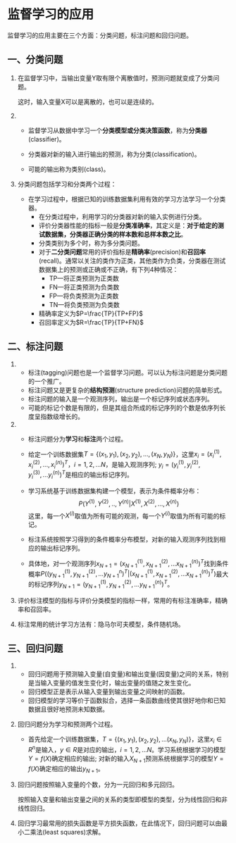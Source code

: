 # 监督学习的应用

监督学习的应用主要在三个方面：分类问题，标注问题和回归问题。

## 一、分类问题

1. 在监督学习中，当输出变量Y取有限个离散值时，预测问题就变成了分类问题。

   这时，输入变量X可以是离散的，也可以是连续的。

2. + 监督学习从数据中学习一个**分类模型或分类决策函数**，称为**分类器**(classifier)。

   + 分类器对新的输入进行输出的预测，称为分类(classification)。
   + 可能的输出称为类别(class)。

3. 分类问题包括学习和分类两个过程：

   + 在学习过程中，根据已知的训练数据集利用有效的学习方法学习一个分类器。
     + 在分类过程中，利用学习的分类器对新的输入实例进行分类。
     + 评价分类器性能的指标一般是**分类准确率**，其定义是：**对于给定的测试数据集，分类器正确分类的样本数和总样本数之比**。
     + 分类类别为多个时，称为多分类问题。
     + 对于**二分类问题**常用的评价指标是**精确率**(precision)和**召回率**(recall)。通常以关注的类作为正类，其他类作为负类，分类器在测试数据集上的预测或正确或不正确，有下列4种情况：
       + TP—将正类预测为正类数
       + FN—将正类预测为负类数
       + FP—将负类预测为正类数
       + TN—将负类预测为负类数
     + 精确率定义为$P=\frac{TP}{TP+FP}$
     + 召回率定义为$R=\frac{TP}{TP+FN}$



## 二、标注问题

1. + 标注(tagging)问题也是一个监督学习问题。可以认为标注问题是分类问题的一个推广。
   + 标注问题又是更复杂的**结构预测**(structure prediction)问题的简单形式。
   + 标注问题的输入是一个观测序列，输出是一个标记序列或状态序列。
   + 可能的标记个数是有限的，但是其组合所成的标记序列的个数是依序列长度呈指数级增长的。

2. + 标注问题分为**学习**和**标注**两个过程。

   + 给定一个训练数据集$T=\{(x_1,y_1),(x_2,y_2),...,(x_N,y_N)\}$，这里$x_i=(x_i^{(1)},x_i^{(2)},...,x_i^{(n)})^T，i=1,2,...N$，是输入观测序列; $y_i=(y_i^{(1)},y_i^{(2)},y_i^{(3)},...y_i^{(n)})^T$是相应的输出标记序列。

   + 学习系统基于训练数据集构建一个模型，表示为条件概率分布：
     $$
     P(Y^{(1)},Y^{(2)},..,Y^{(n)}|X^{(1)},X^{(2)},...,X^({n}))
     $$
     这里，每一个$X^{(i)}$取值为所有可能的观测，每一个$Y^{(i)}$取值为所有可能的标记。

   + 标注系统按照学习得到的条件概率分布模型，对新的输入观测序列找到相应的输出标记序列。

   + 具体地，对一个观测序列$x_{N+1}=(x_{N+1}^{(1)},x_{N+1}^{(2)},...x_{N+1}^{(n)})^T$找到条件概率$P((y_{N+1}^{(1)},y_{N+1}^{(2)},...y_{N+1}^{n})^T|(x_{N+1}^{(1)},x_{N+1}^{(2)},...x_{N+1}^{(n)})^T)$最大的标记序列$y_{N+1}=(y_{N+1}^{(1)},y_{N+1}^{(2)},...y_{N+1}^{(n)})^T$。

3. 评价标注模型的指标与评价分类模型的指标一样，常用的有标注准确率，精确率和召回率。

4. 标注常用的统计学习方法有：隐马尔可夫模型，条件随机场。



## 三、回归问题

1. + 回归问题用于预测输入变量(自变量)和输出变量(因变量)之间的关系，特别是当输入变量的值发生变化时，输出变量的值随之发生变化。
   + 回归模型正是表示从输入变量到输出变量之间映射的函数。
   + 回归模型的学习等价于函数拟合，选择一条函数曲线使其很好地你和已知数据且很好地预测未知数据。

2. 回归问题分为学习和预测两个过程。

   + 首先给定一个训练数据集，$T=\{(x_1,y_1),(x_2,y_2),...(x_N,y_N)\}$，这里$x_i \in R^n$是输入，$y \in R$是对应的输出，$i=1,2,...N$。学习系统根据学习的模型$Y=f(X)$确定相应的输出; 对新的输入$X_{N+1}$预测系统根据学习的模型$Y=f(X)$确定相应的输出$y_{N+1}$。

3. 回归问题按照输入变量的个数，分为一元回归和多元回归。

   按照输入变量和输出变量之间的关系的类型即模型的类型，分为线性回归和非线性回归。

4. 回归学习最常用的损失函数是平方损失函数，在此情况下，回归问题可以由最小二乘法(least squares)求解。

